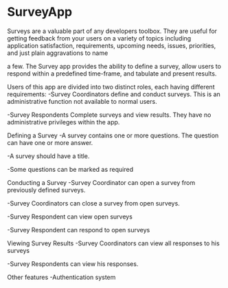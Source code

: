 # SurveyApp

Surveys are a valuable part of any developers toolbox. They are useful for getting
feedback from your users on a variety of topics including application satisfaction,
requirements, upcoming needs, issues, priorities, and just plain aggravations to name

a few.
The Survey app provides the ability to define a survey, allow users to respond within a
predefined time-frame, and tabulate and present results.

Users of this app are divided into two distinct roles, each having different
requirements:
-Survey Coordinators define and conduct surveys. This is an administrative
function not available to normal users.

-Survey Respondents Complete surveys and view results. They have no
administrative privileges within the app.

Defining a Survey
-A survey contains one or more questions. The question can have one or more
answer.

-A survey should have a title.

-Some questions can be marked as required

Conducting a Survey
-Survey Coordinator can open a survey from previously defined surveys.

-Survey Coordinators can close a survey from open surveys.

-Survey Respondent can view open surveys

-Survey Respondent can respond to open surveys


Viewing Survey Results
-Survey Coordinators can view all responses to his surveys

-Survey Respondents can view his responses.

Other features
-Authentication system
